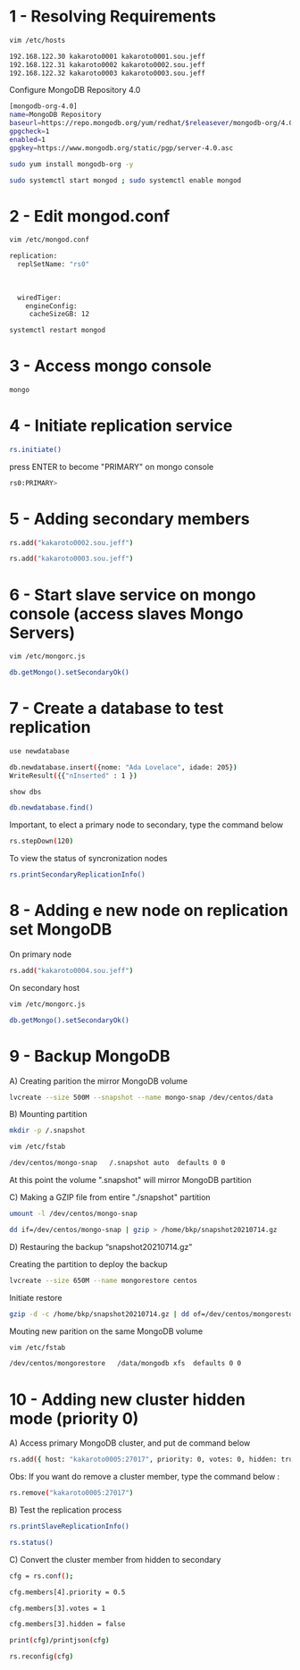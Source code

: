 


# 1 - Resolving Requirements 

```bash
vim /etc/hosts
```
```bash
192.168.122.30 kakaroto0001 kakaroto0001.sou.jeff
192.168.122.31 kakaroto0002 kakaroto0002.sou.jeff
192.168.122.32 kakaroto0003 kakaroto0003.sou.jeff
```

Configure MongoDB Repository 4.0

```bash
[mongodb-org-4.0]
name=MongoDB Repository
baseurl=https://repo.mongodb.org/yum/redhat/$releasever/mongodb-org/4.0/x86_64/
gpgcheck=1
enabled=1
gpgkey=https://www.mongodb.org/static/pgp/server-4.0.asc
```

```bash
sudo yum install mongodb-org -y
```

```bash
sudo systemctl start mongod ; sudo systemctl enable mongod
```

# 2 - Edit mongod.conf

```bash
vim /etc/mongod.conf
```

```bash
replication:
  replSetName: "rs0"
  
  
  
  wiredTiger:
    engineConfig:
     cacheSizeGB: 12

```

```bash
systemctl restart mongod
```

# 3 - Access mongo console

```bash
mongo
```

# 4 - Initiate replication service

```bash
rs.initiate()
```

press ENTER to become "PRIMARY" on mongo console

```bash
rs0:PRIMARY>
```

# 5 - Adding secondary members

```bash
rs.add("kakaroto0002.sou.jeff")
```
```bash
rs.add("kakaroto0003.sou.jeff")
```

# 6 - Start slave service on mongo console (access slaves Mongo Servers)

```bash
vim /etc/mongorc.js
```
```bash
db.getMongo().setSecondaryOk()
```

# 7 - Create a database to test replication

```bash
use newdatabase
```

```bash
db.newdatabase.insert({nome: "Ada Lovelace", idade: 205})
WriteResult({{"nInserted" : 1 })
```

```bash
show dbs
```

```bash
db.newdatabase.find()
```
Important, 
to elect a primary node to secondary, type the command below 
```bash
rs.stepDown(120)
```
To view the status of syncronization nodes
```bash
rs.printSecondaryReplicationInfo()
```
# 8 - Adding e new node on replication set MongoDB

On primary node 

```bash
rs.add("kakaroto0004.sou.jeff")
```
On secondary host
```bash
vim /etc/mongorc.js
```
```bash
db.getMongo().setSecondaryOk()
```

# 9 - Backup MongoDB

A) Creating parition the mirror MongoDB volume
```bash
lvcreate --size 500M --snapshot --name mongo-snap /dev/centos/data
```
B) Mounting partition
```bash
mkdir -p /.snapshot
```
```bash
vim /etc/fstab
```
```bash
/dev/centos/mongo-snap   /.snapshot auto  defaults 0 0
```
At this point the volume ".snapshot" will mirror MongoDB partition

C) Making a GZIP file from entire "./snapshot" partition
```bash
umount -l /dev/centos/mongo-snap
```
```bash
dd if=/dev/centos/mongo-snap | gzip > /home/bkp/snapshot20210714.gz
```
D) Restauring the backup “snapshot20210714.gz”

Creating the partition to deploy the backup
```bash
lvcreate --size 650M --name mongorestore centos
```
Initiate restore
```bash
gzip -d -c /home/bkp/snapshot20210714.gz | dd of=/dev/centos/mongorestore
```
Mouting new parition on the same MongoDB volume
```bash
vim /etc/fstab
```
```bash
/dev/centos/mongorestore   /data/mongodb xfs  defaults 0 0 
```



# 10 - Adding new cluster hidden mode (priority 0)

A) Access primary MongoDB cluster, and put de command below 

```bash
rs.add({ host: "kakaroto0005:27017", priority: 0, votes: 0, hidden: true })
```
Obs: If you want do remove a cluster member, type the command below : 
```bash
rs.remove("kakaroto0005:27017")
```

B) Test the replication process
```bash
rs.printSlaveReplicationInfo()
```

```bash
rs.status()
```

C) Convert the cluster member from hidden to secondary

```bash
cfg = rs.conf();
```

```bash
cfg.members[4].priority = 0.5
```

```bash
cfg.members[3].votes = 1
```

```bash
cfg.members[3].hidden = false
```

```bash
print(cfg)/printjson(cfg)
```

```bash
rs.reconfig(cfg)
```

